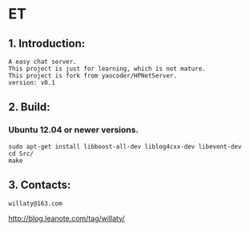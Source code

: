 # ET
## 1. Introduction:
    A easy chat server.
    This project is just for learning, which is not mature.
    This project is fork from yaocoder/HPNetServer.
    version: v0.1

## 2. Build:
### Ubuntu 12.04 or newer versions.
    sudo apt-get install libboost-all-dev liblog4cxx-dev libevent-dev
    cd Src/
    make

## 3. Contacts:
    willaty@163.com
http://blog.leanote.com/tag/willaty/
